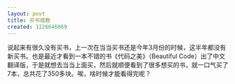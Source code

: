 ```yaml
---
layout: post
title: 买书成瘾
created: 1226646069
---
```

说起来有很久没有买书，上一次在当当买书还是今年3月份的时候，这半年都没有新买书。也是最近才看到一本不错的书《代码之美》（Beautiful Code）出了中文翻译版，于是就想去当当上面买，然后就顺便看到了很多想买的书，就一口气买了7本，总共花了350多块。唉，啥时候才能看得完呢？





